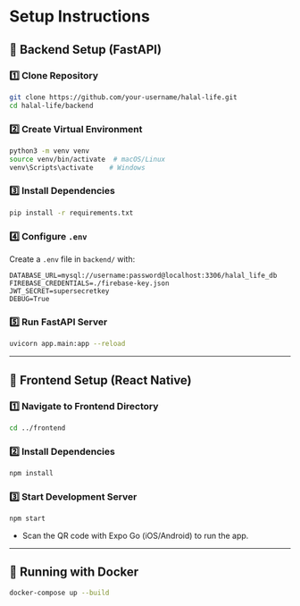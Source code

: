 # Setup Instructions

## 🚀 Backend Setup (FastAPI)

### 1️⃣ Clone Repository
```sh
git clone https://github.com/your-username/halal-life.git
cd halal-life/backend
```

### 2️⃣ Create Virtual Environment
```sh
python3 -m venv venv
source venv/bin/activate  # macOS/Linux
venv\Scripts\activate    # Windows
```

### 3️⃣ Install Dependencies
```sh
pip install -r requirements.txt
```

### 4️⃣ Configure `.env`
Create a `.env` file in `backend/` with:
```
DATABASE_URL=mysql://username:password@localhost:3306/halal_life_db
FIREBASE_CREDENTIALS=./firebase-key.json
JWT_SECRET=supersecretkey
DEBUG=True
```

### 5️⃣ Run FastAPI Server
```sh
uvicorn app.main:app --reload
```

---

## 🚀 Frontend Setup (React Native)

### 1️⃣ Navigate to Frontend Directory
```sh
cd ../frontend
```

### 2️⃣ Install Dependencies
```sh
npm install
```

### 3️⃣ Start Development Server
```sh
npm start
```
- Scan the QR code with Expo Go (iOS/Android) to run the app.

---

## 🐳 Running with Docker

```sh
docker-compose up --build
```
